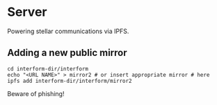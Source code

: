 # Server
Powering stellar communications via IPFS.

## Adding a new public mirror
```
cd interform-dir/interform
echo "<URL NAME>" > mirror2 # or insert appropriate mirror # here
ipfs add interform-dir/interform/mirror2
```

Beware of phishing!
